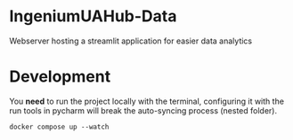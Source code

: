 # IngeniumUAHub-Data
Webserver hosting a streamlit application for easier data analytics

# Development
You **need** to run the project locally with the terminal, 
configuring it with the run tools in pycharm will break the auto-syncing process (nested folder).
```
docker compose up --watch
```
